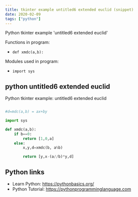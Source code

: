 ```yaml
---
title: tkinter example untitled6 extended euclid (snippet)
date: 2020-02-09
tags: ["python"]
---
```

Python tkinter example 'untitled6 extended euclid'

Functions in program: 
* `def xmdc(a,b):`

Modules used in program: 
* `import sys`

## python untitled6 extended euclid

Python tkinter example: untitled6 extended euclid

```python

#d=mdc(a,b) = ax+by

import sys

def xmdc(a,b):
    if b==0:
        return [1,0,a]
    else:
        x,y,d=xmdc(b, a%b)

        return [y,x-(a//b)*y,d]


```

## Python links

- Learn Python: https://pythonbasics.org/
- Python Tutorial: https://pythonprogramminglanguage.com

